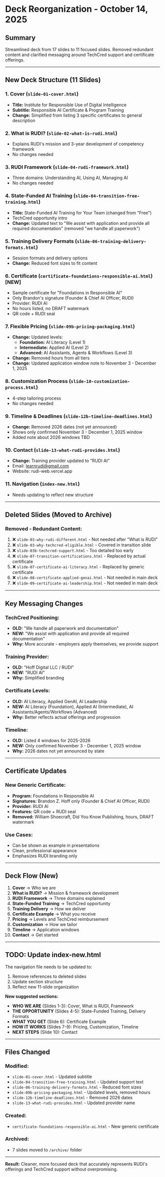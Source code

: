 # Deck Reorganization - October 14, 2025

## Summary
Streamlined deck from 17 slides to 11 focused slides. Removed redundant content and clarified messaging around TechCred support and certificate offerings.

---

## New Deck Structure (11 Slides)

### **1. Cover** (`slide-01-cover.html`)
- **Title:** Institute for Responsible Use of Digital Intelligence
- **Subtitle:** Responsible AI Certificate & Program Training
- **Change:** Simplified from listing 3 specific certificates to general description

### **2. What is RUDI?** (`slide-02-what-is-rudi.html`)
- Explains RUDI's mission and 3-year development of competency framework
- No changes needed

### **3. RUDI Framework** (`slide-04-rudi-framework.html`)
- Three domains: Understanding AI, Using AI, Managing AI
- No changes needed

### **4. State-Funded AI Training** (`slide-04-transition-free-training.html`)
- **Title:** State-Funded AI Training for Your Team (changed from "Free")
- TechCred opportunity intro
- **Change:** Updated text to "We assist with application and provide all required documentation" (removed "we handle all paperwork")

### **5. Training Delivery Formats** (`slide-06-training-delivery-formats.html`)
- Session formats and delivery options
- **Change:** Reduced font sizes to fit content

### **6. Certificate** (`certificate-foundations-responsible-ai.html`) **[NEW]**
- Sample certificate for "Foundations in Responsible AI"
- Only Brandon's signature (Founder & Chief AI Officer, RUDI)
- Provider: RUDI AI
- No hours listed, no DRAFT watermark
- QR code + RUDI seal

### **7. Flexible Pricing** (`slide-09b-pricing-packaging.html`)
- **Change:** Updated levels:
  - **Foundation:** AI Literacy (Level 1)
  - **Intermediate:** Applied AI (Level 2)
  - **Advanced:** AI Assistants, Agents & Workflows (Level 3)
- **Change:** Removed hours from all tiers
- **Change:** Updated application window note to November 3 - December 1, 2025

### **8. Customization Process** (`slide-10-customization-process.html`)
- 4-step tailoring process
- No changes needed

### **9. Timeline & Deadlines** (`slide-12b-timeline-deadlines.html`)
- **Change:** Removed 2026 dates (not yet announced)
- Shows only confirmed November 3 - December 1, 2025 window
- Added note about 2026 windows TBD

### **10. Contact** (`slide-13-what-rudi-provides.html`)
- **Change:** Training provider updated to "RUDI AI"
- Email: learnrudi@gmail.com
- Website: rudi-web.vercel.app

### **11. Navigation** (`index-new.html`)
- Needs updating to reflect new structure

---

## Deleted Slides (Moved to Archive)

### **Removed - Redundant Content:**
1. ❌ `slide-03-why-rudi-different.html` - Not needed after "What is RUDI"
2. ❌ `slide-03-why-techcred-eligible.html` - Covered in transition slide
3. ❌ `slide-03b-techcred-support.html` - Too detailed too early
4. ❌ `slide-07-transition-certifications.html` - Replaced by actual certificate
5. ❌ `slide-07-certificate-ai-literacy.html` - Replaced by generic certificate
6. ❌ `slide-08-certificate-applied-genai.html` - Not needed in main deck
7. ❌ `slide-09-certificate-ai-leadership.html` - Not needed in main deck

---

## Key Messaging Changes

### **TechCred Positioning:**
- **OLD:** "We handle all paperwork and documentation"
- **NEW:** "We assist with application and provide all required documentation"
- **Why:** More accurate - employers apply themselves, we provide support

### **Training Provider:**
- **OLD:** "Hoff Digital LLC / RUDI"
- **NEW:** "RUDI AI"
- **Why:** Simplified branding

### **Certificate Levels:**
- **OLD:** AI Literacy, Applied GenAI, AI Leadership
- **NEW:** AI Literacy (Foundation), Applied AI (Intermediate), AI Assistants/Agents/Workflows (Advanced)
- **Why:** Better reflects actual offerings and progression

### **Timeline:**
- **OLD:** Listed 4 windows for 2025-2026
- **NEW:** Only confirmed November 3 - December 1, 2025 window
- **Why:** 2026 dates not yet announced by state

---

## Certificate Updates

### **New Generic Certificate:**
- **Program:** Foundations in Responsible AI
- **Signatures:** Brandon Z. Hoff only (Founder & Chief AI Officer, RUDI)
- **Provider:** RUDI AI
- **Features:** QR code + RUDI seal
- **Removed:** William Shoecraft, Did You Know Publishing, hours, DRAFT watermark

### **Use Cases:**
- Can be shown as example in presentations
- Clean, professional appearance
- Emphasizes RUDI branding only

---

## Deck Flow (New)

1. **Cover** → Who we are
2. **What is RUDI?** → Mission & framework development
3. **RUDI Framework** → Three domains explained
4. **State-Funded Training** → TechCred opportunity
5. **Training Delivery** → How we deliver
6. **Certificate Example** → What you receive
7. **Pricing** → Levels and TechCred reimbursement
8. **Customization** → How we tailor
9. **Timeline** → Application windows
10. **Contact** → Get started

---

## TODO: Update index-new.html

The navigation file needs to be updated to:
1. Remove references to deleted slides
2. Update section structure
3. Reflect new 11-slide organization

**New suggested sections:**
- **WHO WE ARE** (Slides 1-3): Cover, What is RUDI, Framework
- **THE OPPORTUNITY** (Slides 4-5): State-Funded Training, Delivery Formats
- **WHAT YOU GET** (Slide 6): Certificate Example
- **HOW IT WORKS** (Slides 7-9): Pricing, Customization, Timeline
- **NEXT STEPS** (Slide 10): Contact

---

## Files Changed

### **Modified:**
- `slide-01-cover.html` - Updated subtitle
- `slide-04-transition-free-training.html` - Updated support text
- `slide-06-training-delivery-formats.html` - Reduced font sizes
- `slide-09b-pricing-packaging.html` - Updated levels, removed hours
- `slide-12b-timeline-deadlines.html` - Removed 2026 dates
- `slide-13-what-rudi-provides.html` - Updated provider name

### **Created:**
- `certificate-foundations-responsible-ai.html` - New generic certificate

### **Archived:**
- 7 slides moved to `/archive/` folder

---

**Result:** Cleaner, more focused deck that accurately represents RUDI's offerings and TechCred support without overpromising.
